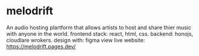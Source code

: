 # melodrift

An audio hosting plartform that allows artists to host and share thier music with anyone in the world.
frontend stack: react, html, css.
backend: honojs, cloudlare wrokers.
design with: figma
view live website: https://melodrift.pages.dev/
